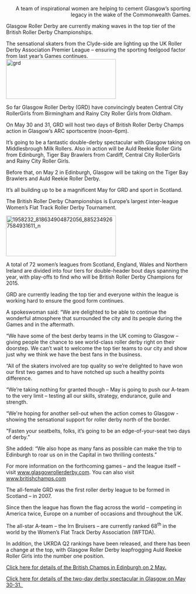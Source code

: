 <html><body><p style="text-align:right;">A team of inspirational women are helping to cement Glasgow’s sporting legacy in the wake of the Commonwealth Games.</p>
Glasgow Roller Derby are currently making waves in the top tier of the British Roller Derby Championships.

The sensational skaters from the Clyde-side are lighting up the UK Roller Derby Association Premier League – ensuring the sporting feelgood factor from last year’s Games continues.<img class="alignnone size-medium wp-image-4565 alignright" src="https://scottishrollerderbyblog.com/2015/02/grd.jpg?w=300" alt="grd" width="300" height="109">

So far Glasgow Roller Derby (GRD) have convincingly beaten Central City RollerGirls from Birmingham and Rainy City Roller Girls from Oldham.

On May 30 and 31, GRD will host two days of British Roller Derby Champs action in Glasgow’s ARC sportscentre (noon-6pm).

It’s going to be a fantastic double-derby spectacular with Glasgow taking on Middlesbrough Milk Rollers. Also in action will be Auld Reekie Roller Girls from Edinburgh, Tiger Bay Brawlers from Cardiff, Central City RollerGirls and Rainy City Roller Girls.

Before that, on May 2 in Edinburgh, Glasgow will be taking on the Tiger Bay Brawlers and Auld Reekie Roller Derby.

It’s all building up to be a magnificent May for GRD and sport in Scotland.

The British Roller Derby Championships is Europe’s largest inter-league Women’s Flat Track Roller Derby Tournament.
<p style="text-align:left;"><a href="/2015/04/1958232_818634904872056_8852349267584931611_n.jpg"><img class=" size-medium wp-image-4635 alignleft" src="https://scottishrollerderbyblog.com/2015/04/1958232_818634904872056_8852349267584931611_n.jpg?w=300" alt="1958232_818634904872056_8852349267584931611_n" width="300" height="111"></a></p>
<p style="text-align:left;">A total of 72 women’s leagues from Scotland, England, Wales and Northern Ireland are divided into four tiers for double-header bout days spanning the year, with play-offs to find who will be British Roller Derby Champions for 2015.</p>
GRD are currently leading the top tier and everyone within the league is working hard to ensure the good form continues.

A spokeswoman said: “We are delighted to be able to continue the wonderful atmosphere that surrounded the city and its people during the Games and in the aftermath.

“We have some of the best derby teams in the UK coming to Glasgow – giving people the chance to see world-class roller derby right on their doorstep. We can’t wait to welcome the top tier teams to our city and show just why we think we have the best fans in the business.

“All of the skaters involved are top quality so we’re delighted to have won our first two games and to have notched up such a healthy points difference.

“We’re taking nothing for granted though – May is going to push our A-team to the very limit – testing all our skills, strategy, endurance, guile and strength.

“We're hoping for another sell-out when the action comes to Glasgow - showing the sensational support for roller derby north of the border.

"Fasten your seatbelts, folks, it’s going to be an edge-of-your-seat two days of derby.”

She added: “We also hope as many fans as possible can make the trip to Edinburgh to roar us on in the Capital in two thrilling contests.”

For more information on the forthcoming games – and the league itself – visit <a href="http://www.glasgowrollerderby.com/">www.glasgowrollerderby.com</a>. You can also visit <a href="http://www.britishchamps.com">www.britishchamps.com</a>

The all-female GRD was the first roller derby league to be formed in Scotland – in 2007.

Since then the league has flown the flag across the world – competing in America twice, Europe on a number of occasions and throughout the UK.

The all-star A-team – the Irn Bruisers – are currently ranked 68<sup>th</sup> in the world by the Women’s Flat Track Derby Association (WFTDA).

In addition, the UKRDA Q2 rankings have been released, and there has been a change at the top, with Glasgow Roller Derby leapfrogging Auld Reekie Roller Girls into the number one position.

<a href="https://www.facebook.com/events/1419496565012407/" target="_blank">Click here for details of the British Champs in Edinburgh on 2 May.</a>

<a href="https://www.facebook.com/events/1483961545227157/" target="_blank">Click here for details of the two-day derby spectacular in Glasgow on May 30-31. </a></body></html>
